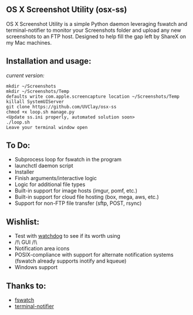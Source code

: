 ## OS X Screenshot Utility (osx-ss)
OS X Screenshot Utility is a simple Python daemon leveraging fswatch and terminal-notifier to monitor your Screenshots folder and upload any new screenshots to an FTP host.  Designed to help fill the gap left by ShareX on my Mac machines.

## Installation and usage:
*current version:*

    mkdir ~/Screenshots
    mkdir ~/Screenshots/Temp
    defaults write com.apple.screencapture location ~/Screenshots/Temp
    killall SystemUIServer
    git clone https://github.com/UVClay/osx-ss
    chmod +x loop.sh manage.py
    <Update ss.ini properly, automated solution soon>
    ./loop.sh
    Leave your terminal window open

## To Do:
* Subprocess loop for fswatch in the program
* launchctl daemon script
* Installer
* Finish arguments/interactive logic
* Logic for additional file types
* Built-in support for image hosts (imgur, pomf, etc.)
* Built-in support for cloud file hosting (box, mega, aws, etc.)
* Support for non-FTP file transfer (sftp, POST, rsync)

## Wishlist:
* Test with [watchdog][watchdog] to see if its worth using
* /!\ GUI /!\
* Notification area icons
* POSIX-compliance with support for alternate notification systems (fswatch already supports inotify and kqueue)
* Windows support

## Thanks to:
* [fswatch][fswatch]
* [terminal-notifier][terminal-notifier]

[fswatch]: https://github.com/emcrisostomo/fswatch
[terminal-notifier]: https://github.com/julienXX/terminal-notifier
[watchdog]: https://github.com/gorakhargosh/watchdog